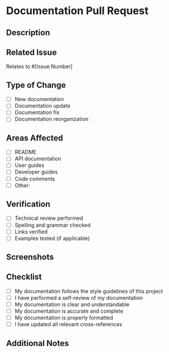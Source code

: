 # Documentation Pull Request

## Description
<!-- Provide a detailed description of the documentation changes -->

## Related Issue
<!-- Link to the related issue (if applicable) -->
Relates to #[Issue Number]

## Type of Change
- [ ] New documentation
- [ ] Documentation update
- [ ] Documentation fix
- [ ] Documentation reorganization

## Areas Affected
<!-- List the areas of documentation that are affected by this change -->
- [ ] README
- [ ] API documentation
- [ ] User guides
- [ ] Developer guides
- [ ] Code comments
- [ ] Other: <!-- Please specify -->

## Verification
<!-- Describe how you've verified the accuracy of the documentation -->
- [ ] Technical review performed
- [ ] Spelling and grammar checked
- [ ] Links verified
- [ ] Examples tested (if applicable)

## Screenshots
<!-- If applicable, add screenshots to help explain your changes -->

## Checklist
- [ ] My documentation follows the style guidelines of this project
- [ ] I have performed a self-review of my documentation
- [ ] My documentation is clear and understandable
- [ ] My documentation is accurate and complete
- [ ] My documentation is properly formatted
- [ ] I have updated all relevant cross-references

## Additional Notes
<!-- Add any other information about the PR here -->